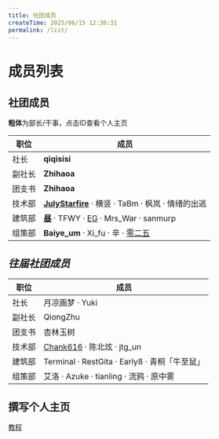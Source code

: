 ```yaml
---
title: 社团成员
createTime: 2025/06/15 12:30:31
permalink: /list/
---
```


# 成员列表

## 社团成员
**粗体**为部长/干事，点击ID查看个人主页

| 职位         | 成员                                                         |
|--------------|--------------------------------------------------------------|
| 社长         | **qiqisisi**                                    |
| 副社长       | **Zhihaoa**                                                  |
| 团支书       | **Zhihaoa**                                                     |
| 技术部       | [**JulyStarfire**](/JulyStarfire) · 横竖 · TaBm · 枫岚 · 情绪的出逃 |
| 建筑部       | [**昼**](/Is_ZhouX) · TFWY · [EG](/EG) · Mrs_War · sanmurp |
| 组策部       | **Baiye_um** · Xi_fu · 辛 · [零二五](/lingerwu)                         |


## *往届社团成员*
| 职位         | 成员                                                         |
|--------------|--------------------------------------------------------------|
| 社长         | 月凉画梦 · Yuki                                    |
| 副社长       | QiongZhu                                                  |
| 团支书       | 杏林玉树                                                    |
| 技术部       | [Chank616](/Chank616) · 陈北炫 · jtg_un |
| 建筑部       | Terminal · RestGita · Early8 · 青桐「牛至鼠」 |
| 组策部       | 艾洛 · Azuke · tianling · 流鸦 · 原中雾                         |


## 撰写个人主页
[教程](/ncwumc/help)